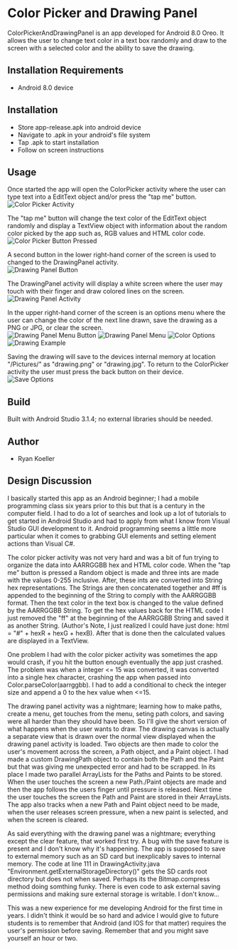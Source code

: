 # Color Picker and Drawing Panel
ColorPickerAndDrawingPanel is an app developed for Android 8.0 Oreo. It allows the user to change text color in a text box randomly and draw to the screen with a selected color and the ability to save the drawing.
## Installation Requirements
* Android 8.0 device
## Installation
* Store app-release.apk into android device
* Navigate to .apk in your android's file system
* Tap .apk to start installation
* Follow on screen instructions
## Usage
Once started the app will open the ColorPicker activity where the user can type text into a EditText object and/or press the "tap me" button.
<br />
![](/gitImages/colorPicker1.jpg?raw=true "Color Picker Activity")

The "tap me" button will change the text color of the EditText object randomly and display a TextView object with information about the random color picked by the app such as, RGB values and HTML color code.
<br />
![](/gitImages/colorPicker2.jpg?raw=true "Color Picker Button Pressed")

A second button in the lower right-hand corner of the screen is used to changed to the DrawingPanel activity.
<br />
![](/gitImages/drawingActivityButton.jpg?raw=true "Drawing Panel Button")

The DrawingPanel activity will display a white screen where the user may touch with their finger and draw colored lines on the screen.
<br />
![](/gitImages/drawingPanel1.jpg?raw=true "Drawing Panel Activity")

In the upper right-hand corner of the screen is an options menu where the user can change the color of the next line drawn, save the drawing as a PNG or JPG, or clear the screen.
<br />
![](/gitImages/drawingPanel2.jpg?raw=true "Drawing Panel Menu Button")
![](/gitImages/drawingMenu.jpg?raw=true "Drawing Panel Menu")
![](/gitImages/drawingColor.jpg?raw=true "Color Options")
![](/gitImages/drawing1.jpg?raw=true "Drawing Example")

Saving the drawing will save to the devices internal memory at location "/Pictures/" as "drawing.png" or "drawing.jpg". To return to the ColorPicker activity the user must press the back button on their device.
<br />
![](/gitImages/drawingSave.jpg?raw=true "Save Options")
## Build
Built with Android Studio 3.1.4; no external libraries should be needed.
## Author
* Ryan Koeller
## Design Discussion
I basically started this app as an Android beginner; I had a mobile programming class six years prior to this but that is a century in the computer field. I had to do a lot of searches and look up a lot of tutorials to get started in Android Studio and had to apply from what I know from Visual Studio GUI development to it. Android programming seems a little more particular when it comes to grabbing GUI elements and setting element actions than Visual C#.

The color picker activity was not very hard and was a bit of fun trying to organize the data into AARRGGBB hex and HTML color code. When the "tap me" button is pressed a Random object is made and three ints are made with the values 0-255 inclusive. After, these ints are converted into String hex representations. The Strings are then concatenated together and #ff is appended to the beginning of the String to comply with the AARRGGBB format. Then the text color in the text box is changed to the value defined by the AARRGGBB String. To get the hex values back for the HTML code I just removed the "ff" at the beginning of the AARRGGBB String and saved it as another String. (Author's Note, I just realized I could have just done: html = "#" + hexR + hexG + hexB). After that is done then the calculated values are displayed in a TextView.

One problem I had with the color picker activity was sometimes the app would crash, if you hit the button enough eventually the app just crashed. The problem was when a integer <= 15 was converted, it was converted into a single hex character, crashing the app when passed into Color.parseColor(aarrggbb). I had to add a conditional to check the integer size and append a 0 to the hex value when <=15.

The drawing panel activity was a nightmare; learning how to make paths, create a menu, get touches from the menu, seting path colors, and saving were all harder than they should have been. So I'll give the short version of what happens when the user wants to draw. The drawing canvas is actually a separate view that is drawn over the normal view displayed when the drawing panel activity is loaded. Two objects are then made to color the user's movement across the screen, a Path object, and a Paint object. I had made a custom DrawingPath object to contain both the Path and the Paint but that was giving me unexpected error and had to be scrapped. In its place I made two parallel ArrayLists for the Paths and Paints to be stored. When the user touches the screen a new Path./Paint objects are made and then the app follows the users finger until pressure is released. Next time the user touches the screen the Path and Paint are stored in their ArrayLists. The app also tracks when a new Path and Paint object need to be made, when the user releases screen pressure, when a new paint is selected, and when the screen is cleared.

As said everything with the drawing panel was a nightmare; everything except the clear feature, that worked first try. A bug with the save feature is present and I don't know why it's happening. The app is supposed to save to external memory such as an SD card but inexplicably saves to internal memory. The code at line 111 in DrawingActivity.java "Environment.getExternalStorageDirectory()" gets the SD cards root directory but does not when saved. Perhaps its the Bitmap.compress method doing somthing funky. There is even code to ask external saving permissions and making sure external storage is writable. I don't know...

This was a new experience for me developing Android for the first time in years. I didn't think it would be so hard and advice I would give to future students is to remember that Android (and IOS for that matter) requires the user's permission before saving. Remember that and you might save yourself an hour or two.
